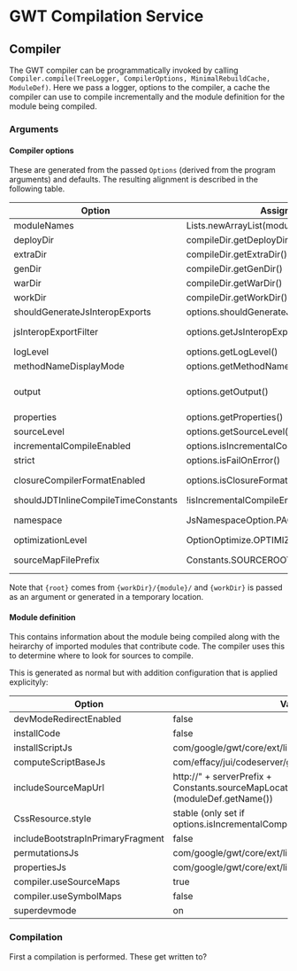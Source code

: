 # GWT Compilation Service

## Compiler

The GWT compiler can be programmatically invoked by calling `Compiler.compile(TreeLogger, CompilerOptions, MinimalRebuildCache, ModuleDef)`. Here we pass a logger, options to the compiler, a cache the compiler can use to compile incrementally and the module definition for the module being compiled.

### Arguments

#### Compiler options

These are generated from the passed `Options` (derived from the program arguments) and defaults. The resulting alignment is described in the following table.

|Option|Assignment|Sourced from|
|------|----------|------------|
|moduleNames|Lists.newArrayList(moduleName)|The module being compiled.|
|deployDir|compileDir.getDeployDir()|`{root}/war/WEB-INF/deploy`|
|extraDir|compileDir.getExtraDir()|`{root}/extras`|
|genDir|compileDir.getGenDir()|`{root}/gen`|
|warDir|compileDir.getWarDir()|`{root}/war`|
|workDir|compileDir.getWorkDir()|`{root}/work`|
|shouldGenerateJsInteropExports|options.shouldGenerateJsInteropExports()|`shouldGenerateJsInteropExports`|
|jsInteropExportFilter|options.getJsInteropExportFilter()|This is the `WhitelistRegexFilter`.|
|logLevel|options.getLogLevel()|`logLevel`|
|methodNameDisplayMode|options.getMethodNameDisplayMode()|`methodNameDisplayMode`|
|output|options.getOutput()|`style` (if not specified then `OBFUSCATED` if incremental otherwise `PRETTY`)|
|properties|options.getProperties()|`setProperty`|
|sourceLevel|options.getSourceLevel()|`sourceLevel`|
|incrementalCompileEnabled|options.isIncrementalCompileEnabled()|`incremental`|
|strict|options.isFailOnError()|`failOnError`|
|closureCompilerFormatEnabled|options.isClosureFormattedOutput()|`closureFormattedOutput` (output can be compiled by CL)|
|shouldJDTInlineCompileTimeConstants|!isIncrementalCompileEnabled()||
|namespace|JsNamespaceOption.PACKAGE|Use package names for class namespaces.|
|optimizationLevel|OptionOptimize.OPTIMIZE_LEVEL_DRAFT|Minimal optimization.|
|sourceMapFilePrefix|Constants.SOURCEROOT_TEMPLATE_VARIABLE|Location of sourcemaps via the code server.|

Note that `{root}` comes from `{workDir}/{module}/` and `{workDir}` is passed as an argument or generated in a temporary location.

#### Module definition

This contains information about the module being compiled along with the heirarchy of imported modules that contribute code. The compiler uses this to determine where to look for sources to compile.

This is generated as normal but with addition configuration that is applied explicityly:

|Option|Value|
|------|-----|
|devModeRedirectEnabled|false|
|installCode|false|
|installScriptJs|com/google/gwt/core/ext/linker/impl/installScriptDirect.js|
|computeScriptBaseJs|com/effacy/jui/codeserver/gwt/computeScriptBase.js|
|includeSourceMapUrl|http://" + serverPrefix + Constants.sourceMapLocationTemplate (moduleDef.getName())|
|CssResource.style|stable (only set if options.isIncrementalCompileEnabled())|
|includeBootstrapInPrimaryFragment|false|
|permutationsJs|com/google/gwt/core/ext/linker/impl/permutations.js|
|propertiesJs|com/google/gwt/core/ext/linker/impl/properties.js|
|compiler.useSourceMaps|true|
|compiler.useSymbolMaps|false|
|superdevmode|on|

### Compilation

First a compilation is performed. These get written to?